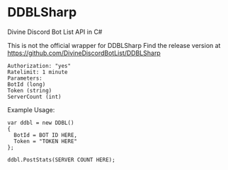 # DDBLSharp
Divine Discord Bot List API in C#

This is not the official wrapper for DDBLSharp
Find the release version at https://github.com/DivineDiscordBotList/DDBLSharp

```
Authorization: "yes"
Ratelimit: 1 minute
Parameters:
BotId (long)
Token (string)
ServerCount (int)
```


Example Usage:

```
var ddbl = new DDBL()
{
  BotId = BOT ID HERE,
  Token = "TOKEN HERE"
};

ddbl.PostStats(SERVER COUNT HERE);
```

